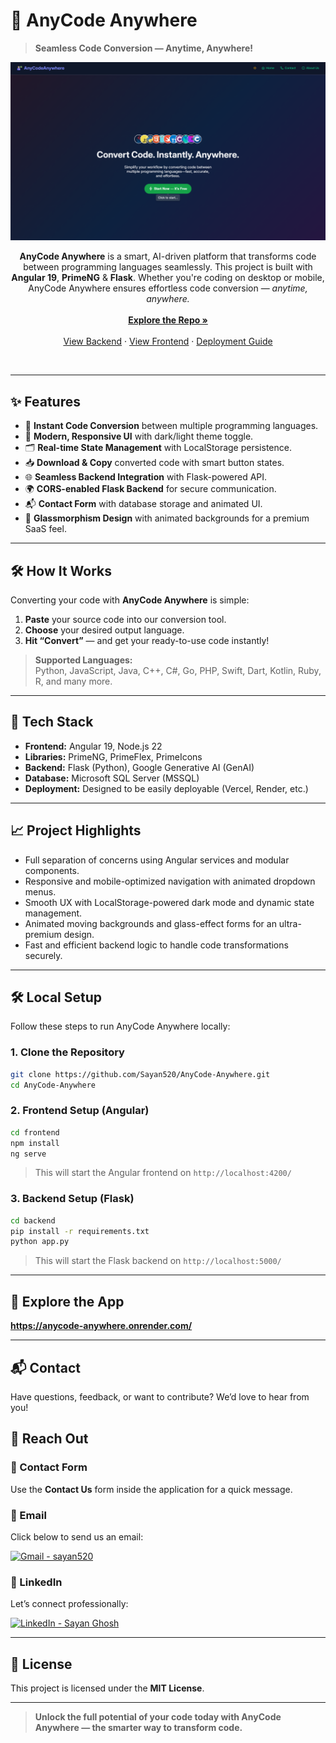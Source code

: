 
# 🧩 AnyCode Anywhere
> **Seamless Code Conversion — Anytime, Anywhere!**

![AnyCodeAnywhere Screenshot](AnyCode-Anywhere.jpg)

<p align="center">
    <strong>AnyCode Anywhere</strong> is a smart, AI-driven platform that transforms code between programming languages seamlessly.  
    This project is built with <strong>Angular 19</strong>, <strong>PrimeNG</strong> & <strong>Flask</strong>. 
    Whether you're coding on desktop or mobile, AnyCode Anywhere ensures effortless code conversion — <i>anytime, anywhere.</i>
    <br />
    <br />
    <a href="https://github.com/Sayan520/AnyCode-Anywhere"><strong>Explore the Repo »</strong></a>
    <br />
    <br />
    <a href="https://github.com/Sayan520/AnyCode-Anywhere/tree/main/backend">View Backend</a>
    ·
    <a href="https://github.com/Sayan520/AnyCode-Anywhere/tree/main/frontend">View Frontend</a>
    ·
    <a href="https://github.com/Sayan520/AnyCode-Anywhere/tree/main/deployment">Deployment Guide</a>
  </p>
  <br />

---

## ✨ Features

- 🚀 **Instant Code Conversion** between multiple programming languages.
- 🎨 **Modern, Responsive UI** with dark/light theme toggle.
- 🗂️ **Real-time State Management** with LocalStorage persistence.
- 📥 **Download & Copy** converted code with smart button states.
- 🌐 **Seamless Backend Integration** with Flask-powered API.
- 🌍 **CORS-enabled Flask Backend** for secure communication.
- 📬 **Contact Form** with database storage and animated UI.
- 🎨 **Glassmorphism Design** with animated backgrounds for a premium SaaS feel.

---

## 🛠️ How It Works

Converting your code with **AnyCode Anywhere** is simple:

1. **Paste** your source code into our conversion tool.
2. **Choose** your desired output language.
3. **Hit “Convert”** — and get your ready-to-use code instantly!

> **Supported Languages:**  
Python, JavaScript, Java, C++, C#, Go, PHP, Swift, Dart, Kotlin, Ruby, R, and many more.

---

## 📌 Tech Stack

- **Frontend:** Angular 19, Node.js 22
- **Libraries:** PrimeNG, PrimeFlex, PrimeIcons
- **Backend:** Flask (Python), Google Generative AI (GenAI)
- **Database:** Microsoft SQL Server (MSSQL)
- **Deployment:** Designed to be easily deployable (Vercel, Render, etc.)

---

## 📈 Project Highlights

- Full separation of concerns using Angular services and modular components.
- Responsive and mobile-optimized navigation with animated dropdown menus.
- Smooth UX with LocalStorage-powered dark mode and dynamic state management.
- Animated moving backgrounds and glass-effect forms for an ultra-premium design.
- Fast and efficient backend logic to handle code transformations securely.

---

## 🛠️ Local Setup

Follow these steps to run AnyCode Anywhere locally:

### 1. Clone the Repository

```bash
git clone https://github.com/Sayan520/AnyCode-Anywhere.git
cd AnyCode-Anywhere
```

### 2. Frontend Setup (Angular)

```bash
cd frontend
npm install
ng serve
```

> This will start the Angular frontend on `http://localhost:4200/`

### 3. Backend Setup (Flask)

```bash
cd backend
pip install -r requirements.txt
python app.py
```

> This will start the Flask backend on `http://localhost:5000/`

---

## 📲 Explore the App
**https://anycode-anywhere.onrender.com/**

---


## 📬 Contact

Have questions, feedback, or want to contribute? 
We’d love to hear from you!

## 📱 Reach Out 

### 📨 Contact Form
Use the **Contact Us** form inside the application for a quick message.

### 📧 Email
Click below to send us an email:

[![Gmail - sayan520](https://img.shields.io/badge/Gmail-SayanGhosh-red?style=for-the-badge&logo=gmail&logoColor=white&labelColor=EA4335)][reach_gmail] 

### 💼 LinkedIn
Let’s connect professionally:

[![LinkedIn - Sayan Ghosh](https://img.shields.io/badge/LinkedIn-Connect-blue?style=for-the-badge&logo=linkedin&logoColor=white&labelColor=0A66C2)][reach_linkedin] 

---

## 📄 License

This project is licensed under the **MIT License**.

---

> **Unlock the full potential of your code today with AnyCode Anywhere — the smarter way to transform code.**

<!-- CONTACT LINKS -->
[reach_linkedin]: https://linkedin.com/in/sayaan-ghosh  
[reach_gmail]: mailto:ghoshsayan5205@gmail.com?subject=GitHub  